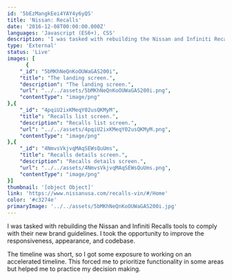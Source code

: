 ```yaml
---
id: '5bEzMangkEei4YAY4y6yQS'
title: 'Nissan: Recalls'
date: '2016-12-08T00:00:00.000Z'
languages: 'Javascript (ES6+), CSS'
description: 'I was tasked with rebuilding the Nissan and Infiniti Recalls tools to comply with their new brand guidelines. I took the opportunity to improve the responsiveness, appearance, and codebase.'
type: 'External'
status: 'Live'
images: [
      {
	"_id": "5bMKhNeQnKoOUWaGAS200i",
	"title": "The landing screen.",
	"description": "The landing screen.",
	"url": "../../assets/5bMKhNeQnKoOUWaGAS200i.png",
	"contentType": "image/png"
},{
	"_id": "4pqiU2ixKMeqY02usQKMyM",
	"title": "Recalls list screen.",
	"description": "Recalls list screen.",
	"url": "../../assets/4pqiU2ixKMeqY02usQKMyM.png",
	"contentType": "image/png"
},{
	"_id": "4NmvsVkjvqMAqSEWsQuUms",
	"title": "Recalls details screen.",
	"description": "Recalls details screen.",
	"url": "../../assets/4NmvsVkjvqMAqSEWsQuUms.png",
	"contentType": "image/png"
}]
thumbnail: '[object Object]'
link: 'https://www.nissanusa.com/recalls-vin/#/Home'
color: '#c3274e'
primaryImage: '../../assets/5bMKhNeQnKoOUWaGAS200i.jpg'
---
```


I was tasked with rebuilding the Nissan and Infiniti Recalls tools to comply with their new brand guidelines. I took the opportunity to improve the responsiveness, appearance, and codebase.

The timeline was short, so I got some exposure to working on an accelerated timeline. This forced me to prioritize functionality in some areas but helped me to practice my decision making.

